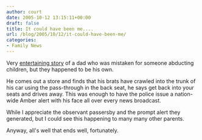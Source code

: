 ```yaml
---
author: court
date: 2005-10-12 13:15:11+00:00
draft: false
title: It could have been me....
url: /blog/2005/10/12/it-could-have-been-me/
categories:
- Family News
---
```


Very [entertaining story](http://news.enquirer.com/apps/pbcs.dll/article?AID=/20051009/NEWS01/510090374/1077) of a dad who was mistaken for someone abducting children, but they happened to be his own.  

He comes out a store and finds that his brats have crawled into the trunk of his car using the pass-through in the back seat, he says get back into your seats and drives away.  This was enough to have the police issue a nation-wide Amber alert with his face all over every news broadcast.  

While I appreciate the observant passersby and the prompt alert they generated, but I could see this happening to many many other parents.  

Anyway, all's well that ends well, fortunately.
